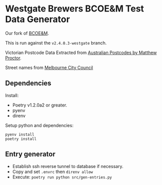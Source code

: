 # Westgate Brewers BCOE&M Test Data Generator

Our fork of [BCOE&M](https://github.com/cgspeck/brewcompetitiononlineentry).

This is run against the `v2.4.0.3-westgate` branch.

Victorian Postcode Data Extracted from [Australian Postcodes by Matthew Proctor](https://www.matthewproctor.com/australian_postcodes).

Street names from [Melbourne City Council](https://data.melbourne.vic.gov.au/Transport/Street-names/2x56-ai8r)

## Dependencies

Install:

* Poetry v1.2.0a2 or greater.
* pyenv
* direnv

Setup python and dependencies:

```shell
pyenv install
poetry install
```

## Entry generator

* Establish ssh reverse tunnel to database if necessary.
* Copy and set `.envrc` then `direnv allow`
* Execute: `poetry run python src/gen-entries.py`
